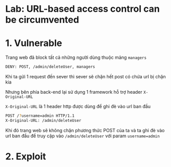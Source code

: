 # Lab: URL-based access control can be circumvented

# 1. Vulnerable

Trang web đã block tất cả những người dùng thuộc mảng `managers`

```sh
DENY: POST, /admin/deleteUser, managers
```

Khi ta gửi 1 request đến sever thì sever sẽ chặn hết post có chứa url bị chặn kia

Nhưng bên phía back-end lại sử dụng 1 framework hỗ trợ header `X-Original-URL`

`X-Original-URL` là 1 header http được dùng để ghi đè vào url ban đầu

```sh
POST /?username=admin HTTP/1.1
X-Original-URL: /admin/deleteUser
```

Khi đó trang web sẽ không chặn phương thức POST của ta và ta ghi đè vào url ban đầu để truy cập vào `/admin/deleteUser` với param `username=admin`

# 2. Exploit

